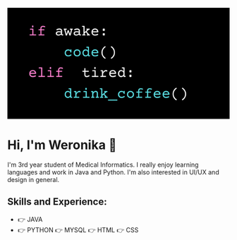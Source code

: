 ![](https://github.com/trulydevious/trulydevious/blob/main/baner.png)

# Hi, I'm Weronika 👋
I'm 3rd year student of Medical Informatics. I really enjoy learning languages and work in Java and Python. I'm also interested in UI/UX and design in general.

## Skills and Experience: 
* :point_right: JAVA
* :point_right: PYTHON
:point_right: MYSQL
:point_right: HTML
:point_right: CSS
